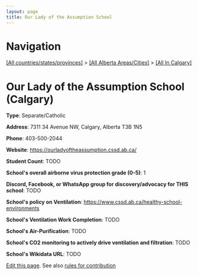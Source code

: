 ```yaml
---
layout: page
title: Our Lady of the Assumption School
---
```

# Navigation

[[All countries/states/provinces]](../../..) > [[All Alberta Areas/Cities]](../..) > [[All In Calgary]](..)

# Our Lady of the Assumption School (Calgary)

**Type**: Separate/Catholic

**Address**: 7311 34 Avenue NW, Calgary, Alberta T3B 1N5

**Phone**: 403-500-2044

**Website**: <https://ourladyoftheassumption.cssd.ab.ca/>

**Student Count**: TODO

**School's overall airborne virus protection grade (0-5)**: 1

**Discord, Facebook, or WhatsApp group for discovery/advocacy for THIS school**: TODO

**School's policy on Ventilation**: <https://www.cssd.ab.ca/healthy-school-environments>

**School's Ventilation Work Completion**: TODO

**School's Air-Purification**: TODO

**School's CO2 monitoring to actively drive ventilation and filtration**: TODO

**School's Wikidata URL**: TODO


[Edit this page](https://github.com/ventilate-schools/AB/edit/main/./Calgary/Our_Lady_of_the_Assumption_School.md). See also [rules for contribution](../../../contribution-rules/)